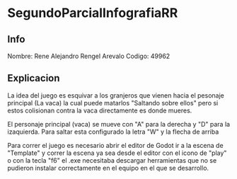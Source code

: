 # SegundoParcialInfografiaRR

## Info
Nombre: Rene Alejandro Rengel Arevalo
Codigo: 49962

## Explicacion
La idea del juego es esquivar a los granjeros que vienen hacia el pesonaje principal (La vaca) la cual puede matarlos "Saltando sobre ellos" pero si estos colisionan contra la vaca directamente es donde mueres.

El personaje principal (vaca) se mueve con "A" para la derecha y "D" para la izaquierda. Para saltar esta configurado la letra "W" y la flecha de arriba

Para correr el juego es necesario abrir el editor de Godot ir a la escena de "Template" y correr la escena ya sea desde el editor con el icono de "play" o con la tecla "f6" el .exe necesitaba descargar herramientas que no se pudieron instalar correctamente en el equipo en el que se desarrollo.
